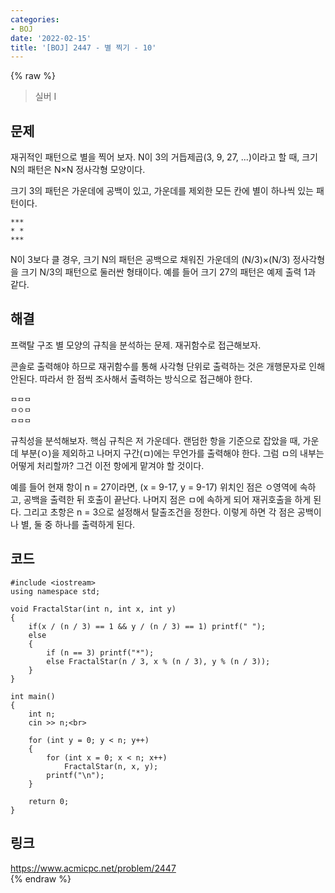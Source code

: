```yaml
---
categories:
- BOJ
date: '2022-02-15'
title: '[BOJ] 2447 - 별 찍기 - 10'
---
```


{% raw %}
>실버 I

## 문제
재귀적인 패턴으로 별을 찍어 보자. N이 3의 거듭제곱(3, 9, 27, ...)이라고 할 때, 크기 N의 패턴은 N×N 정사각형 모양이다.

크기 3의 패턴은 가운데에 공백이 있고, 가운데를 제외한 모든 칸에 별이 하나씩 있는 패턴이다.
```
***
* *
***
```
N이 3보다 클 경우, 크기 N의 패턴은 공백으로 채워진 가운데의 (N/3)×(N/3) 정사각형을 크기 N/3의 패턴으로 둘러싼 형태이다. 예를 들어 크기 27의 패턴은 예제 출력 1과 같다.

##  해결
프랙탈 구조 별 모양의 규칙을 분석하는 문제. 재귀함수로 접근해보자.

콘솔로 출력해야 하므로 재귀함수를 통해 사각형 단위로 출력하는 것은 개행문자로 인해 안된다. 따라서 한 점씩 조사해서 출력하는 방식으로 접근해야 한다.
```
ㅁㅁㅁ
ㅁㅇㅁ
ㅁㅁㅁ
```
규칙성을 분석해보자. 핵심 규칙은 저 가운데다. 랜덤한 항을 기준으로 잡았을 때, 가운데 부분(ㅇ)을 제외하고 나머지 구간(ㅁ)에는 무언가를 출력해야 한다.  그럼 ㅁ의 내부는 어떻게 처리할까? 그건 이전 항에게 맡겨야 할 것이다.

예를 들어 현재 항이 n = 27이라면, (x = 9-17, y = 9-17) 위치인 점은 ㅇ영역에 속하고, 공백을 출력한 뒤 호출이 끝난다. 나머지 점은 ㅁ에 속하게 되어 재귀호출을 하게 된다. 그리고 초항은 n = 3으로 설정해서 탈출조건을 정한다. 이렇게 하면 각 점은 공백이나 별, 둘 중 하나를 출력하게 된다.

## 코드
```
#include <iostream>
using namespace std;

void FractalStar(int n, int x, int y)
{
	if(x / (n / 3) == 1 && y / (n / 3) == 1) printf(" ");
	else
	{
		if (n == 3) printf("*");
		else FractalStar(n / 3, x % (n / 3), y % (n / 3));
	}
}

int main()
{
	int n;
	cin >> n;<br>
	
	for (int y = 0; y < n; y++)
	{
		for (int x = 0; x < n; x++)
			FractalStar(n, x, y);
		printf("\n");
	}

	return 0;
}
```

## 링크
https://www.acmicpc.net/problem/2447<br>
{% endraw %}